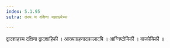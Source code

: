 ```yaml
---
index: 5.1.95
sutra: तस्य च दक्षिणा यज्ञाख्येभ्यः

---
```

 द्वादशाहस्य दक्षिणा द्वादशाहिकी । आख्याग्रहणादकालादपि । आग्निष्टोमिकी । वाजपेयिकी ॥